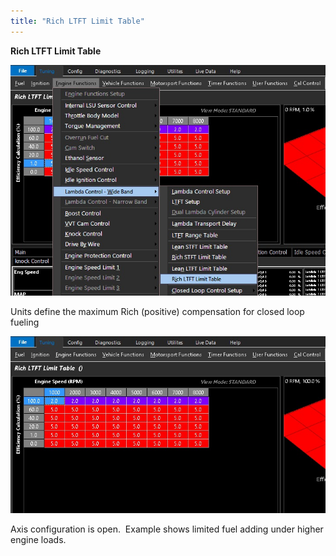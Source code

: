 ```yaml
---
title: "Rich LTFT Limit Table"
---
```


**Rich LTFT Limit Table**


![Image](</img/Rich LTFT Limit table.jpg>)


Units define the maximum Rich (positive) compensation for closed loop fueling


![Image](</img/Rich LTFT Limit table 2.jpg>)

Axis configuration is open.&nbsp; Example shows limited fuel adding under higher engine loads.